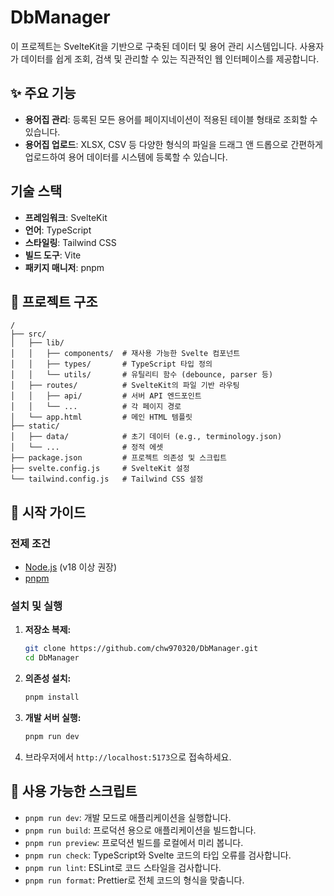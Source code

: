 # DbManager

이 프로젝트는 SvelteKit을 기반으로 구축된 데이터 및 용어 관리 시스템입니다. 사용자가 데이터를 쉽게 조회, 검색 및 관리할 수 있는 직관적인 웹 인터페이스를 제공합니다.

## ✨ 주요 기능

-   **용어집 관리**: 등록된 모든 용어를 페이지네이션이 적용된 테이블 형태로 조회할 수 있습니다.
-   **용어집 업로드**: XLSX, CSV 등 다양한 형식의 파일을 드래그 앤 드롭으로 간편하게 업로드하여 용어 데이터를 시스템에 등록할 수 있습니다.

##  기술 스택

-   **프레임워크**: SvelteKit
-   **언어**: TypeScript
-   **스타일링**: Tailwind CSS
-   **빌드 도구**: Vite
-   **패키지 매니저**: pnpm

## 📁 프로젝트 구조

```
/
├── src/
│   ├── lib/
│   │   ├── components/  # 재사용 가능한 Svelte 컴포넌트
│   │   ├── types/       # TypeScript 타입 정의
│   │   └── utils/       # 유틸리티 함수 (debounce, parser 등)
│   ├── routes/          # SvelteKit의 파일 기반 라우팅
│   │   ├── api/         # 서버 API 엔드포인트
│   │   └── ...          # 각 페이지 경로
│   └── app.html         # 메인 HTML 템플릿
├── static/
│   ├── data/            # 초기 데이터 (e.g., terminology.json)
│   └── ...              # 정적 에셋
├── package.json         # 프로젝트 의존성 및 스크립트
├── svelte.config.js     # SvelteKit 설정
└── tailwind.config.js   # Tailwind CSS 설정
```

## 🚀 시작 가이드

### 전제 조건

-   [Node.js](https://nodejs.org/) (v18 이상 권장)
-   [pnpm](https://pnpm.io/)

### 설치 및 실행

1.  **저장소 복제:**

    ```bash
    git clone https://github.com/chw970320/DbManager.git
    cd DbManager
    ```

2.  **의존성 설치:**

    ```bash
    pnpm install
    ```

3.  **개발 서버 실행:**

    ```bash
    pnpm run dev
    ```

4.  브라우저에서 `http://localhost:5173`으로 접속하세요.

## 📜 사용 가능한 스크립트

-   `pnpm run dev`: 개발 모드로 애플리케이션을 실행합니다.
-   `pnpm run build`: 프로덕션 용으로 애플리케이션을 빌드합니다.
-   `pnpm run preview`: 프로덕션 빌드를 로컬에서 미리 봅니다.
-   `pnpm run check`: TypeScript와 Svelte 코드의 타입 오류를 검사합니다.
-   `pnpm run lint`: ESLint로 코드 스타일을 검사합니다.
-   `pnpm run format`: Prettier로 전체 코드의 형식을 맞춥니다.
